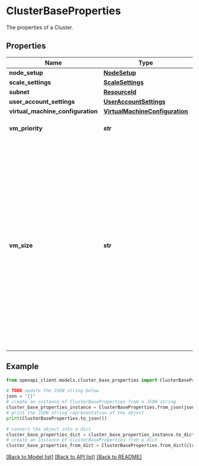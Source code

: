 # ClusterBaseProperties

The properties of a Cluster.

## Properties

Name | Type | Description | Notes
------------ | ------------- | ------------- | -------------
**node_setup** | [**NodeSetup**](NodeSetup.md) |  | [optional] 
**scale_settings** | [**ScaleSettings**](ScaleSettings.md) |  | [optional] 
**subnet** | [**ResourceId**](ResourceId.md) |  | [optional] 
**user_account_settings** | [**UserAccountSettings**](UserAccountSettings.md) |  | 
**virtual_machine_configuration** | [**VirtualMachineConfiguration**](VirtualMachineConfiguration.md) |  | [optional] 
**vm_priority** | **str** | Default is dedicated. | [optional] [default to 'dedicated']
**vm_size** | **str** | All virtual machines in a cluster are the same size. For information about available VM sizes for clusters using images from the Virtual Machines Marketplace (see Sizes for Virtual Machines (Linux) or Sizes for Virtual Machines (Windows). Batch AI service supports all Azure VM sizes except STANDARD_A0 and those with premium storage (STANDARD_GS, STANDARD_DS, and STANDARD_DSV2 series). | 

## Example

```python
from openapi_client.models.cluster_base_properties import ClusterBaseProperties

# TODO update the JSON string below
json = "{}"
# create an instance of ClusterBaseProperties from a JSON string
cluster_base_properties_instance = ClusterBaseProperties.from_json(json)
# print the JSON string representation of the object
print(ClusterBaseProperties.to_json())

# convert the object into a dict
cluster_base_properties_dict = cluster_base_properties_instance.to_dict()
# create an instance of ClusterBaseProperties from a dict
cluster_base_properties_from_dict = ClusterBaseProperties.from_dict(cluster_base_properties_dict)
```
[[Back to Model list]](../README.md#documentation-for-models) [[Back to API list]](../README.md#documentation-for-api-endpoints) [[Back to README]](../README.md)


